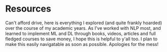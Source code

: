 # Resources
Can't afford drive, here is everything I explored (and quite frankly hoarded) over the course of my academic years. As I've worked with NLP most, and learned to implement ML and DL through books, videos, articles and full fledged courses to save money, I hope this is helpful to y'all too. I plan to make this easily navigatable as soon as possible. Apologies for the mess!
